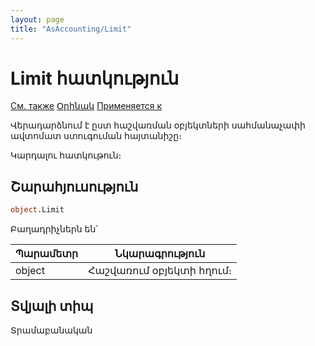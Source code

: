 ```yaml
---
layout: page
title: "AsAccounting/Limit"
---
```



# Limit հատկություն

[См. также](../AsAccounting.md) [Օրինակ](../../Examples/E_AsAccounting.html) [Применяется к](../AsAccounting.md)

Վերադարձնում է ըստ հաշվառման օբյեկտների սահմանաչափի ավտոմատ ստուգուման հայտանիշը։

Կարդալու հատկութուն։

## Շարահյուսություն

``` vb
object.Limit
```
Բաղադրիչներն են՝

| Պարամետր | Նկարագրություն |
|--|--|
| object | Հաշվառում օբյեկտի հղում։  |


## Տվյալի տիպ

Տրամաբանական
